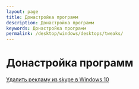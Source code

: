 ```yaml
---
layout: page
title: Донастройка программ
description: Донастройка программ
keywords: Донастройка программ
permalink: /desktop/windows/desktops/tweaks/
---
```


# Донастройка программ

[Удалить рекламу из skype в Windows 10](/desktop/windows/desktops/tweaks/skype-do-not-show-advertising/)
